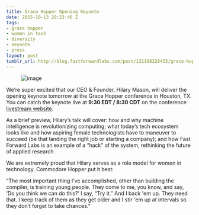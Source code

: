 ```yaml
---
title: Grace Hopper Opening Keynote
date: 2015-10-13 20:23:46 Z
tags:
- grace hopper
- women in tech
- diversity
- keynote
- press
layout: post
tumblr_url: http://blog.fastforwardlabs.com/post/131108328433/grace-hopper-opening-keynote
---
```


<figure data-orig-width="800" data-orig-height="533" class="tmblr-full"><img src="http://68.media.tumblr.com/bb7189932710038cbde1e04da9b51eeb/tumblr_inline_nw6da4Gppo1ta78fg_540.jpg" alt="image" data-orig-width="800" data-orig-height="533"/></figure><p>We’re super excited that our CEO &amp; Founder, Hilary Mason, will deliver the opening keynote tomorrow at the Grace Hopper conference in Houston, TX. You can catch the keynote live at <b>9:30 EDT / 8:30 CDT</b> on the conference <a href="http://gracehopper.anitaborg.org/conference-overview/livestream-schedule-2015/wednesday-livestream-2015/">livestream website</a>. </p><p>As a brief preview, Hilary’s talk will cover: how and why machine intelligence is revolutionizing computing; what today’s tech ecosystem looks like and how aspiring female technologists have to maneuver to succeed (be that landing the right job or starting a company); and how Fast Forward Labs is an example of a “hack” of the system, rethinking the future of applied research. </p><p>We are extremely proud that Hilary serves as a role model for women in technology. Commodore Hopper put it best: </p><p>“The most important thing I&rsquo;ve accomplished, other than building the compiler, is training young people. They come to me, you know, and say, &lsquo;Do you think we can do this?&rsquo; I say, &ldquo;Try it.&rdquo; And I back 'em up. They need that. I keep track of them as they get older and I stir 'em up at intervals so they don&rsquo;t forget to take chances.” </p>
